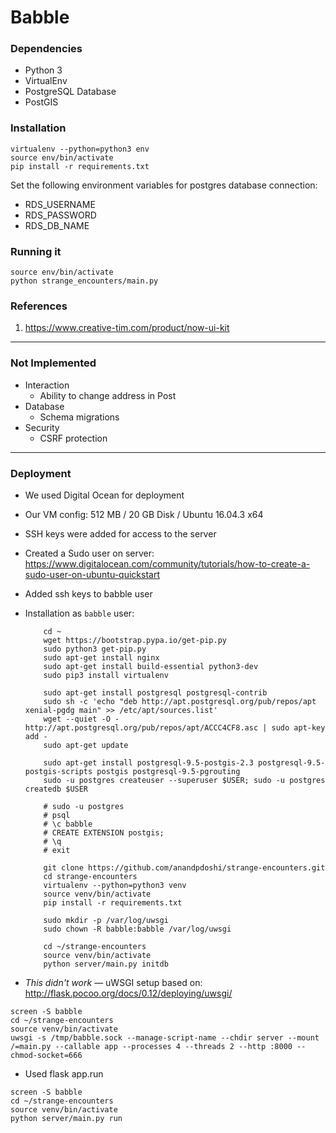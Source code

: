 # Babble

### Dependencies
- Python 3
- VirtualEnv
- PostgreSQL Database
- PostGIS

### Installation
```
virtualenv --python=python3 env
source env/bin/activate
pip install -r requirements.txt
```

Set the following environment variables for postgres database connection:
- RDS_USERNAME
- RDS_PASSWORD
- RDS_DB_NAME

### Running it
```
source env/bin/activate
python strange_encounters/main.py
```

### References

1. https://www.creative-tim.com/product/now-ui-kit

---

### Not Implemented
- Interaction
    - Ability to change address in Post
- Database
    - Schema migrations
- Security
    - CSRF protection

---
### Deployment

- We used Digital Ocean for deployment
- Our VM config: 512 MB / 20 GB Disk / Ubuntu 16.04.3 x64
- SSH keys were added for access to the server
- Created a Sudo user on server: https://www.digitalocean.com/community/tutorials/how-to-create-a-sudo-user-on-ubuntu-quickstart
- Added ssh keys to babble user
- Installation as `babble` user:
    ```
        cd ~
        wget https://bootstrap.pypa.io/get-pip.py
        sudo python3 get-pip.py
        sudo apt-get install nginx
        sudo apt-get install build-essential python3-dev
        sudo pip3 install virtualenv

        sudo apt-get install postgresql postgresql-contrib
        sudo sh -c 'echo "deb http://apt.postgresql.org/pub/repos/apt xenial-pgdg main" >> /etc/apt/sources.list'
        wget --quiet -O - http://apt.postgresql.org/pub/repos/apt/ACCC4CF8.asc | sudo apt-key add -
        sudo apt-get update

        sudo apt-get install postgresql-9.5-postgis-2.3 postgresql-9.5-postgis-scripts postgis postgresql-9.5-pgrouting
        sudo -u postgres createuser --superuser $USER; sudo -u postgres createdb $USER

        # sudo -u postgres
        # psql
        # \c babble
        # CREATE EXTENSION postgis;
        # \q
        # exit

        git clone https://github.com/anandpdoshi/strange-encounters.git
        cd strange-encounters
        virtualenv --python=python3 venv
        source venv/bin/activate
        pip install -r requirements.txt

        sudo mkdir -p /var/log/uwsgi
        sudo chown -R babble:babble /var/log/uwsgi

        cd ~/strange-encounters
        source venv/bin/activate
        python server/main.py initdb
    ```

- *This didn't work* — uWSGI setup based on: http://flask.pocoo.org/docs/0.12/deploying/uwsgi/
```
screen -S babble
cd ~/strange-encounters
source venv/bin/activate
uwsgi -s /tmp/babble.sock --manage-script-name --chdir server --mount /=main.py --callable app --processes 4 --threads 2 --http :8000 --chmod-socket=666
```

- Used flask app.run

```
screen -S babble
cd ~/strange-encounters
source venv/bin/activate
python server/main.py run
```
